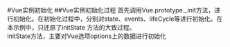#Vue实例初始化
##Vue实例初始化过程
首先调用Vue.prototype._init方法，进行初始化。在初始化过程中，分别对state、events、lifeCycle等进行初始化。在本示例中，只还原了initState
方法的大致过程。  
initState方法，主要对Vue选项options上的数据进行初始化
